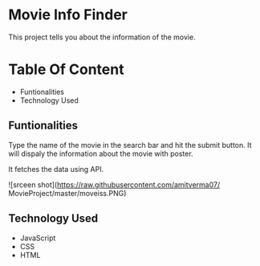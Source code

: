 # Movie Info Finder
This project tells you about the information of the movie.

# Table Of Content

- Funtionalities
- Technology Used

## Funtionalities
Type the name of the movie in the search bar and hit the submit button. It will dispaly the information about the movie with poster.

It fetches the data using API.

![srceen shot](https://raw.githubusercontent.com/amitverma07/
MovieProject/master/moveiss.PNG)

## Technology Used
- JavaScript
- CSS
- HTML